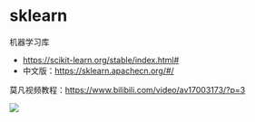 # sklearn

机器学习库

* https://scikit-learn.org/stable/index.html#
* 中文版：https://sklearn.apachecn.org/#/

莫凡视频教程：https://www.bilibili.com/video/av17003173/?p=3

![](https://img-blog.csdn.net/20181013113947947?watermark/2/text/aHR0cHM6Ly9ibG9nLmNzZG4ubmV0L2Z1cWl1YWk=/font/5a6L5L2T/fontsize/400/fill/I0JBQkFCMA==/dissolve/70)
